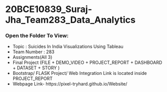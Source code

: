 # 20BCE10839_Suraj-Jha_Team283_Data_Analytics
<h3>Open the Folder To View:</h3>
<ul>
  <li>Topic : Suicides In India Visualizations Using Tableau </li>
  <li>Team Number : 283</li>
  <li>Assignments(All 3)</li>
  <li>Final Project (FILE + DEMO_VIDEO + PROJECT_REPORT + DASHBOARD + DATASET + STORY )</li>
  <li>Bootstrap/ FLASK Project/ Web Integration Link is located inside PROJECT_REPORT</li>
  <li>Webpage Link- https://pixel-tryhard.github.io/Website/</li>
</ul>
